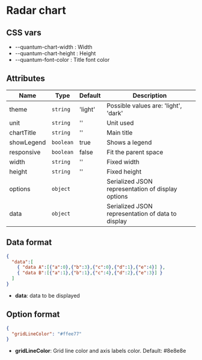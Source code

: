 # Radar chart


## CSS vars

- --quantum-chart-width : Width
- --quantum-chart-height : Height
- --quantum-font-color : Title font color


## Attributes

| Name | Type | Default | Description |
|------|------|---------|-------------|
| theme | `string` | 'light' | Possible values are: 'light', 'dark' |
| unit | `string` | '' | Unit used |
| chartTitle | `string` | '' | Main title |
| showLegend | `boolean` | true | Shows a legend |
| responsive | `boolean` | false | Fit the parent space |
| width | `string` | '' | Fixed width |
| height | `string` | '' | Fixed height |
| options | `object` | | Serialized JSON representation of display options |
| data | `object` | | Serialized JSON representation of data to display |

## Data format


```json
{
  "data":[
    { "data A":[{"a":0},{"b":3},{"c":0},{"d":1},{"e":4}] },
    { "data B":[{"a":1},{"b":1},{"c":4},{"d":2},{"e":3}] }
  ]
}
```
- **data**: data to be displayed

## Option format

```json
{
  "gridLineColor": "#ffee77"
}
```

- **gridLineColor**: Grid line color and axis labels color. Default: #8e8e8e